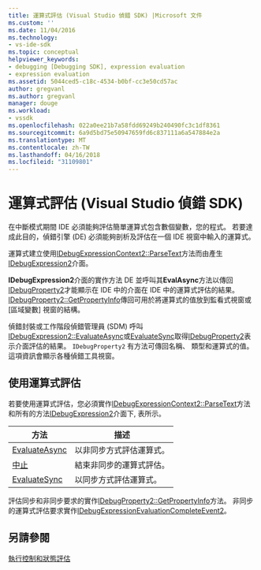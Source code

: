 ```yaml
---
title: 運算式評估 (Visual Studio 偵錯 SDK) |Microsoft 文件
ms.custom: ''
ms.date: 11/04/2016
ms.technology:
- vs-ide-sdk
ms.topic: conceptual
helpviewer_keywords:
- debugging [Debugging SDK], expression evaluation
- expression evaluation
ms.assetid: 5044ced5-c18c-4534-b0bf-cc3e50cd57ac
author: gregvanl
ms.author: gregvanl
manager: douge
ms.workload:
- vssdk
ms.openlocfilehash: 022a0ee21b7a58fdd69249b240490fc3c1df8361
ms.sourcegitcommit: 6a9d5bd75e50947659fd6c837111a6a547884e2a
ms.translationtype: MT
ms.contentlocale: zh-TW
ms.lasthandoff: 04/16/2018
ms.locfileid: "31109801"
---
```

# <a name="expression-evaluation-visual-studio-debugging-sdk"></a>運算式評估 (Visual Studio 偵錯 SDK)
在中斷模式期間 IDE 必須能夠評估簡單運算式包含數個變數，您的程式。 若要達成此目的，偵錯引擎 (DE) 必須能夠剖析及評估在一個 IDE 視窗中輸入的運算式。  
  
 運算式建立使用[IDebugExpressionContext2::ParseText](../../extensibility/debugger/reference/idebugexpressioncontext2-parsetext.md)方法而由產生[IDebugExpression2](../../extensibility/debugger/reference/idebugexpression2.md)介面。  
  
 **IDebugExpression2**介面的實作方法 DE 並呼叫其**EvalAsync**方法以傳回[IDebugProperty2](../../extensibility/debugger/reference/idebugproperty2.md)才能顯示在 IDE 中的介面在 IDE 中的運算式評估的結果。 [IDebugProperty2::GetPropertyInfo](../../extensibility/debugger/reference/idebugproperty2-getpropertyinfo.md)傳回可用於將運算式的值放到監看式視窗或 [區域變數] 視窗的結構。  
  
 偵錯封裝或工作階段偵錯管理員 (SDM) 呼叫[IDebugExpression2::EvaluateAsync](../../extensibility/debugger/reference/idebugexpression2-evaluateasync.md)或[EvaluateSync](../../extensibility/debugger/reference/idebugexpression2-evaluatesync.md)取得[IDebugProperty2](../../extensibility/debugger/reference/idebugproperty2.md)表示介面評估的結果。 `IDebugProperty2` 有方法可傳回名稱、 類型和運算式的值。 這項資訊會顯示各種偵錯工具視窗。  
  
## <a name="using-expression-evaluation"></a>使用運算式評估  
 若要使用運算式評估，您必須實作[IDebugExpressionContext2::ParseText](../../extensibility/debugger/reference/idebugexpressioncontext2-parsetext.md)方法和所有的方法[IDebugExpression2](../../extensibility/debugger/reference/idebugexpression2.md)介面下, 表所示。  
  
|方法|描述|  
|------------|-----------------|  
|[EvaluateAsync](../../extensibility/debugger/reference/idebugexpression2-evaluateasync.md)|以非同步方式評估運算式。|  
|[中止](../../extensibility/debugger/reference/idebugexpression2-abort.md)|結束非同步的運算式評估。|  
|[EvaluateSync](../../extensibility/debugger/reference/idebugexpression2-evaluatesync.md)|以同步方式評估運算式。|  
  
 評估同步和非同步要求的實作[IDebugProperty2::GetPropertyInfo](../../extensibility/debugger/reference/idebugproperty2-getpropertyinfo.md)方法。 非同步的運算式評估要求實作[IDebugExpressionEvaluationCompleteEvent2](../../extensibility/debugger/reference/idebugexpressionevaluationcompleteevent2.md)。  
  
## <a name="see-also"></a>另請參閱  
 [執行控制和狀態評估](../../extensibility/debugger/execution-control-and-state-evaluation.md)